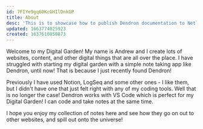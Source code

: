 ```yaml
---
id: 7FIYe9gq60KcGHIlDnkGP
title: About
desc: 'This is to showcase how to publish Dendron documentation to Netlify!'
updated: 1663774025923
created: 1637610850873
---
```


Welcome to my Digital Garden! My name is Andrew and I create lots of websites, content, and other digital things that are all over the place. I have struggled with starting my digital garden with a simple note taking app like Dendron, until now! That is because I just recently found Dendron!

Previously I have used Notion, LogSeq and some other ones - I like them, but I didn't have one that just felt right with any of my coding tools. Well that is no longer the case! Dendron works with VS Code which is perfect for my Digital Garden! I can code and take notes at the same time.

I hope you enjoy my collection of notes here and see how they go on out to other websites, and spill out onto the universe!
